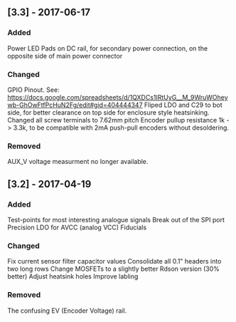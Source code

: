 
## [3.3] - 2017-06-17
### Added
Power LED
Pads on DC rail, for secondary power connection, on the opposite side of main power connector

### Changed
GPIO Pinout. See: https://docs.google.com/spreadsheets/d/1QXDCs1IRtUyG__M_9WruWOheywb-GhOwFtfPcHuN2Fg/edit#gid=404444347
Fliped LDO and C29 to bot side, for better clearance on top side for enclosure style heatsinking.
Changed all screw terminals to 7.62mm pitch
Encoder pullup resistance 1k -> 3.3k, to be compatible with 2mA push-pull encoders without desoldering.

### Removed
AUX_V voltage measurment no longer available.


## [3.2] - 2017-04-19
### Added
Test-points for most interesting analogue signals
Break out of the SPI port
Precision LDO for AVCC (analog VCC)
Fiducials

### Changed
Fix current sensor filter capacitor values
Consolidate all 0.1" headers into two long rows
Change MOSFETs to a slightly better Rdson version (30% better)
Adjust heatsink holes
Improve labling

### Removed
The confusing EV (Encoder Voltage) rail.